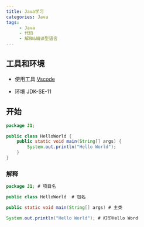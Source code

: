 ```yaml
---
title: Java学习
categories: Java
tags: 
     - Java
     - 代码
     - 解释&编译型语言
---
```


## 工具和环境

- 使用工具 [Vscode](https://code.visualstudio.com/)

- 环境 JDK-SE-11

## 开始

```Java
package J1;

public class HelloWorld {
    public static void main(String[] args) {
        System.out.println("Hello World");
    }
}
```

### 解释

```Java
package J1; # 项目名

public class HelloWorld  # 包名
```

```Java
public static void main(String[] args) # 主类
```

```Java
System.out.println("Hello World"); # 打印Hello Word
```
